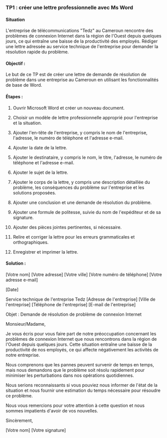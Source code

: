

### TP1 : créer une lettre professionnelle avec Ms Word

#### Situation

L'entreprise de télécommunications "Tedz" au Cameroun rencontre des problèmes de connexion Internet dans la région de l'Ouest depuis quelques jours, ce qui entraîne une baisse de la productivité des employés. Rédiger une lettre adressée au service technique de l'entreprise pour demander la résolution rapide du problème.



#### Objectif :

Le but de ce TP est de créer une lettre de demande de résolution de problème dans une entreprise au Cameroun en utilisant les fonctionnalités de base de Word.



#### Étapes :

1. Ouvrir Microsoft Word et créer un nouveau document.

2. Choisir un modèle de lettre professionnelle approprié pour l'entreprise et la situation.

3. Ajouter l'en-tête de l'entreprise, y compris le nom de l'entreprise, l'adresse, le numéro de téléphone et l'adresse e-mail.

4. Ajouter la date de la lettre.

5. Ajouter le destinataire, y compris le nom, le titre, l'adresse, le numéro de téléphone et l'adresse e-mail.

6. Ajouter le sujet de la lettre.

7. Ajouter le corps de la lettre, y compris une description détaillée du problème, les conséquences du problème sur l'entreprise et les solutions proposées.

8. Ajouter une conclusion et une demande de résolution du problème.

9. Ajouter une formule de politesse, suivie du nom de l'expéditeur et de sa signature.

10. Ajouter des pièces jointes pertinentes, si nécessaire.

11. Relire et corriger la lettre pour les erreurs grammaticales et orthographiques.

12. Enregistrer et imprimer la lettre.



#### Solution :

[Votre nom]
[Votre adresse]
[Votre ville]
[Votre numéro de téléphone]
[Votre adresse e-mail]

[Date]

Service technique de l'entreprise Tedz
[Adresse de l'entreprise]
[Ville de l'entreprise]
[Téléphone de l'entreprise]
[E-mail de l'entreprise]

Objet : Demande de résolution de problème de connexion Internet

Monsieur/Madame,

Je vous écris pour vous faire part de notre préoccupation concernant les problèmes de connexion Internet que nous rencontrons dans la région de l'Ouest depuis quelques jours. Cette situation entraîne une baisse de la productivité de nos employés, ce qui affecte négativement les activités de notre entreprise.

Nous comprenons que les pannes peuvent survenir de temps en temps, mais nous demandons que le problème soit résolu rapidement pour minimiser les perturbations dans nos opérations quotidiennes.

Nous serions reconnaissants si vous pouviez nous informer de l'état de la situation et nous fournir une estimation du temps nécessaire pour résoudre ce problème.

Nous vous remercions pour votre attention à cette question et nous sommes impatients d'avoir de vos nouvelles.

Sincèrement,

[Votre nom]
[Votre signature]
